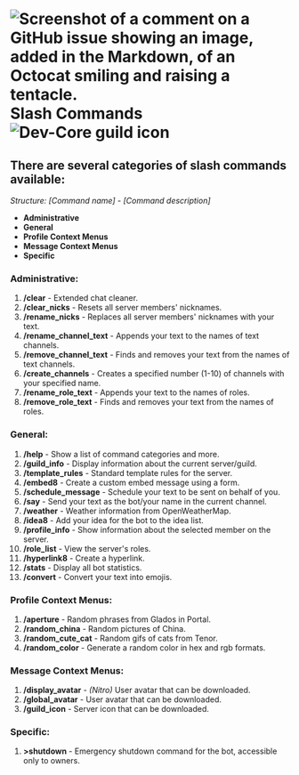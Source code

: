 # ![Screenshot of a comment on a GitHub issue showing an image, added in the Markdown, of an Octocat smiling and raising a tentacle.](https://cdn.discordapp.com/avatars/1255982377386119251/9feafd2b4ae2cdbd5976be3cf312f4ba.png?size=40) Slash Commands ![Dev-Core guild icon](https://cdn.discordapp.com/icons/1160516320455036949/59dc8c9bb1af0a72fc2cae434a8b0f85.png?size=40)
## There are several categories of slash commands available:
*Structure: [Command name] - [Command description]*

- **Administrative**
- **General**
- **Profile Context Menus**
- **Message Context Menus**
- **Specific**

### Administrative:
1. **/clear** - Extended chat cleaner.
2. **/clear_nicks** - Resets all server members' nicknames.
3. **/rename_nicks** - Replaces all server members' nicknames with your text.
4. **/rename_channel_text** - Appends your text to the names of text channels.
5. **/remove_channel_text** - Finds and removes your text from the names of text channels.
6. **/create_channels** - Creates a specified number (1-10) of channels with your specified name.
7. **/rename_role_text** - Appends your text to the names of roles.
8. **/remove_role_text** - Finds and removes your text from the names of roles.

### General:
1. **/help** - Show a list of command categories and more.
2. **/guild_info** - Display information about the current server/guild.
3. **/template_rules** - Standard template rules for the server.
4. **/embed8** - Create a custom embed message using a form.
5. **/schedule_message** - Schedule your text to be sent on behalf of you.
6. **/say** - Send your text as the bot/your name in the current channel.
7. **/weather** - Weather information from OpenWeatherMap.
8. **/idea8** - Add your idea for the bot to the idea list.
9. **/profile_info** - Show information about the selected member on the server.
10. **/role_list** - View the server's roles.
11. **/hyperlink8** - Create a hyperlink.
12. **/stats** - Display all bot statistics.
13. **/convert** - Convert your text into emojis.

### Profile Context Menus:
1. **/aperture** - Random phrases from Glados in Portal.
2. **/random_china** - Random pictures of China.
3. **/random_cute_cat** - Random gifs of cats from Tenor.
4. **/random_color** - Generate a random color in hex and rgb formats.
  
### Message Context Menus:
1. **/display_avatar** - *(Nitro)* User avatar that can be downloaded.
2. **/global_avatar** - User avatar that can be downloaded.
3. **/guild_icon** - Server icon that can be downloaded.

### Specific:
1. **>shutdown** - Emergency shutdown command for the bot, accessible only to owners.
